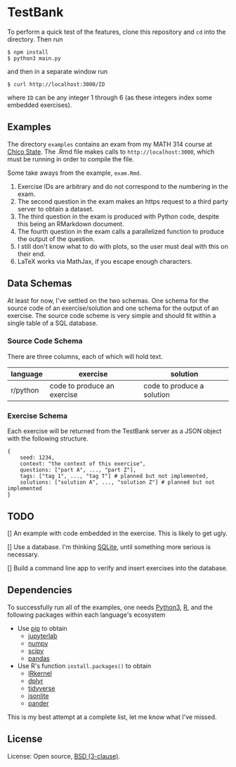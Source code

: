 # TestBank

To perform a quick test of the features, clone this repository and
`cd` into the directory.  Then run

```
$ npm install
$ python3 main.py
```

and then in a separate window run

```
$ curl http://localhost:3000/ID
```

where `ID` can be any integer 1 through 6 (as these integers index
some embedded exercises).

## Examples

The directory `examples` contains an exam from my MATH 314 course at
[Chico State](https://www.csuchico.edu/).  The .Rmd file makes calls to `http://localhost:3000`,
which must be running in order to compile the file.

Some take aways from the example, `exam.Rmd`.

1. Exercise IDs are arbitrary and do not correspond to the numbering
   in the exam.
2. The second question in the exam makes an https request to a third
   party server to obtain a dataset.
3. The third question in the exam is produced with Python code,
   despite this being an RMarkdown document.
4. The fourth question in the exam calls a parallelized function to
   produce the output of the question.
5. I still don't know what to do with plots, so the user must deal
   with this on their end.
6. LaTeX works via MathJax, if you escape enough characters.


## Data Schemas

At least for now, I've settled on the two schemas.  One schema for
the source code of an exercise/solution and one schema for the output of an
exercise.  The source code scheme is very simple and should fit within
a single table of a SQL database.

### Source Code Schema

There are three columns, each of which will hold text.

| language | exercise | solution|
|----------|----------|---------|
| r/python | code to produce an exercise | code to produce a solution |


### Exercise Schema

Each exercise will be returned from the TestBank server as a JSON
object with the following structure.

```
{
    seed: 1234,
    context: "the context of this exercise",
    questions: ["part A", ..., "part Z"],
    tags: ["tag 1", ..., "tag T"] # planned but not implemented,
    solutions: ["solution A", ..., "solution Z"] # planned but not implemented
}
```


## TODO

[] An example with code embedded in the exercise.  This is likely to
get ugly.

[] Use a database.  I'm thinking
[SQLite](https://www.sqlite.org/index.html), until something more
serious is necessary.

[] Build a command line app to verify and insert exercises into the
database.


## Dependencies

To successfully run all of the examples, one needs [Python3](https://www.python.org/), [R](https://www.r-project.org/), and the
following packages within each language's ecosystem

- Use [pip](https://pip.pypa.io/en/stable/) to obtain
  - [jupyterlab](https://jupyterlab.readthedocs.io/en/stable/)
  - [numpy](https://www.numpy.org/)
  - [scipy](https://www.scipy.org/)
  - [pandas](https://pandas.pydata.org/)
- Use R's function `install.packages()` to obtain
  - [IRkernel](https://github.com/IRkernel/IRkernel)
  - [dplyr](https://dplyr.tidyverse.org/)
  - [tidyverse](https://ggplot2.tidyverse.org/)
  - [jsonlite](https://cran.r-project.org/web/packages/jsonlite/index.html)
  - [pander](https://rapporter.github.io/pander/)

This is my best attempt at a complete list, let me know what I've missed.

## License

License: Open source, [BSD (3-clause)](https://opensource.org/licenses/BSD-3-Clause).
